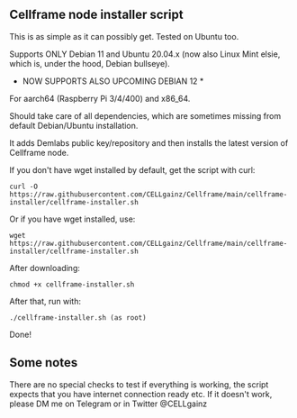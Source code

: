 ## Cellframe node installer script

This is as simple as it can possibly get. Tested on Ubuntu too.

Supports ONLY Debian 11 and Ubuntu 20.04.x (now also Linux Mint elsie, which is, under the hood, Debian bullseye).
* NOW SUPPORTS ALSO UPCOMING DEBIAN 12 *

For aarch64 (Raspberry Pi 3/4/400) and x86_64.

Should take care of all dependencies, which are sometimes missing from default Debian/Ubuntu installation.

It adds Demlabs public key/repository and then installs the latest version of Cellframe node.

If you don't have wget installed by default, get the script with curl:

    curl -O https://raw.githubusercontent.com/CELLgainz/Cellframe/main/cellframe-installer/cellframe-installer.sh

Or if you have wget installed, use:

    wget https://raw.githubusercontent.com/CELLgainz/Cellframe/main/cellframe-installer/cellframe-installer.sh

After downloading:

    chmod +x cellframe-installer.sh

After that, run with:

    ./cellframe-installer.sh (as root)

Done!

## Some notes

There are no special checks to test if everything is working, the script expects that you have internet connection ready etc. If it doesn't work, please DM me on Telegram or in Twitter @CELLgainz
